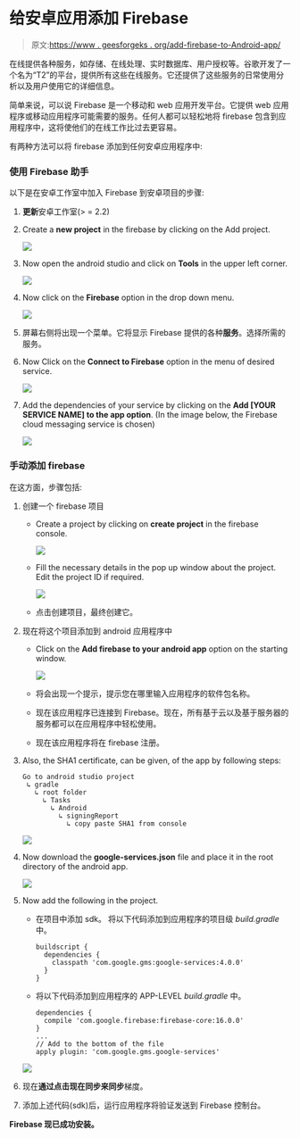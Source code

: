 # 给安卓应用添加 Firebase

> 原文:[https://www . geesforgeks . org/add-firebase-to-Android-app/](https://www.geeksforgeeks.org/adding-firebase-to-android-app/)

在线提供各种服务，如存储、在线处理、实时数据库、用户授权等。谷歌开发了一个名为“T2”的平台，提供所有这些在线服务。它还提供了这些服务的日常使用分析以及用户使用它的详细信息。

简单来说，可以说 Firebase 是一个移动和 web 应用开发平台。它提供 web 应用程序或移动应用程序可能需要的服务。任何人都可以轻松地将 firebase 包含到应用程序中，这将使他们的在线工作比过去更容易。

有两种方法可以将 firebase 添加到任何安卓应用程序中:

### **使用 Firebase 助手**

以下是在安卓工作室中加入 Firebase 到安卓项目的步骤:

1.  **更新**安卓工作室(> = 2.2)
2.  Create a **new project** in the firebase by clicking on the Add project.

    ![](img/67aaa8f7dbf0ae86276e4620d130b2f9.png)

3.  Now open the android studio and click on **Tools** in the upper left corner.

    ![](img/972c435c46f28b194883f9997fb0f2ab.png)

4.  Now click on the **Firebase** option in the drop down menu.

    ![](img/75355bdaa1c0938117956f5d8d4f36b7.png)

5.  屏幕右侧将出现一个菜单。它将显示 Firebase 提供的各种**服务**。选择所需的服务。
6.  Now Click on the **Connect to Firebase** option in the menu of desired service.

    ![](img/67d0b8cc3c4c197f661388e5fe9dd003.png)

7.  Add the dependencies of your service by clicking on the **Add [YOUR SERVICE NAME] to the app option**. (In the image below, the Firebase cloud messaging service is chosen)

    ![](img/e89496726852f0747ac8f239261da2b9.png)

### 手动添加 firebase

在这方面，步骤包括:

1.  创建一个 firebase 项目
    *   Create a project by clicking on **create project** in the firebase console.

        ![](img/e3f71653d3ee6f46aa42b9ff42ef79ab.png)

    *   Fill the necessary details in the pop up window about the project. Edit the project ID if required.

        ![](img/0cc716906b28d67fe718bf7d8eebc8f8.png)

    *   点击创建项目，最终创建它。
2.  现在将这个项目添加到 android 应用程序中
    *   Click on the **Add firebase to your android app** option on the starting window.

        ![](img/83b72ac174db0782daf5ef9cb0c7f7e2.png)

    *   将会出现一个提示，提示您在哪里输入应用程序的软件包名称。
    *   现在该应用程序已连接到 Firebase。现在，所有基于云以及基于服务器的服务都可以在应用程序中轻松使用。
    *   现在该应用程序将在 firebase 注册。
3.  Also, the SHA1 certificate, can be given, of the app by following steps:

    ```
    Go to android studio project
     ↳ gradle
       ↳ root folder
         ↳ Tasks
           ↳ Android
             ↳ signingReport
               ↳ copy paste SHA1 from console
    ```

    ![](img/18f5d448e070316c25693210c2eec925.png)

4.  Now download the **google-services.json** file and place it in the root directory of the android app.

    ![](img/e22611349e915a85e4f793d64da33939.png)

5.  Now add the following in the project.
    *   在项目中添加 sdk。
        将以下代码添加到应用程序的项目级 *build.gradle* 中。

        ```
        buildscript {
          dependencies {
            classpath 'com.google.gms:google-services:4.0.0'
          }
        }
        ```

    *   将以下代码添加到应用程序的 APP-LEVEL *build.gradle* 中。

        ```
        dependencies {
          compile 'com.google.firebase:firebase-core:16.0.0'
        }
        ...
        // Add to the bottom of the file
        apply plugin: 'com.google.gms.google-services'
        ```

    ![](img/14f5208e3a1ddeded957d338cc5a2152.png)

6.  现在**通过点击现在同步来同步**梯度。
7.  添加上述代码(sdk)后，运行应用程序将验证发送到 Firebase 控制台。

**Firebase 现已成功安装。**